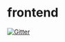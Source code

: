 # frontend

[![Gitter](https://badges.gitter.im/Join%20Chat.svg)](https://gitter.im/foopladk/frontend?utm_source=badge&utm_medium=badge&utm_campaign=pr-badge&utm_content=badge)